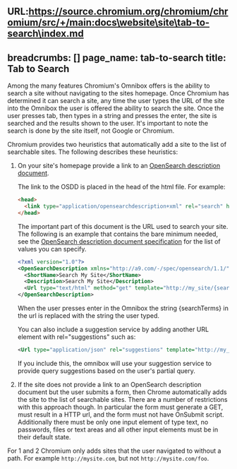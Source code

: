 URL:https://source.chromium.org/chromium/chromium/src/+/main:docs\website\site\tab-to-search\index.md
---
breadcrumbs: []
page_name: tab-to-search
title: Tab to Search
---

Among the many features Chromium's Omnibox offers is the ability to search a
site without navigating to the sites homepage. Once Chromium has determined it
can search a site, any time the user types the URL of the site into the Omnibox
the user is offered the ability to search the site. Once the user presses tab,
then types in a string and presses the enter, the site is searched and the
results shown to the user. It's important to note the search is done by the site
itself, not Google or Chromium.

Chromium provides two heuristics that automatically add a site to the list of
searchable sites. The following describes these heuristics:

1. On your site's homepage provide a link to an
[OpenSearch description document][osdd].

    The link to the OSDD is placed in the head of the html file. For example:

    ```html
    <head>
      <link type="application/opensearchdescription+xml" rel="search" href="url_of_osdd_file"/>
    </head>
    ```

    The important part of this document is the URL used to search your site. The
    following is an example that contains the bare minimum needed, see the
    [OpenSearch description document specification][osdd] for the list of values
    you can specify.

    ```xml
    <?xml version="1.0"?>
    <OpenSearchDescription xmlns="http://a9.com/-/spec/opensearch/1.1/">
      <ShortName>Search My Site</ShortName>
      <Description>Search My Site</Description>
      <Url type="text/html" method="get" template="http://my_site/{searchTerms}"/>
    </OpenSearchDescription>
    ```

    When the user presses enter in the Omnibox the string {searchTerms} in the
    url is replaced with the string the user typed.

    You can also include a suggestion service by adding another URL element with
    rel="suggestions" such as:

    ```xml
    <Url type="application/json" rel="suggestions" template="http://my_site/suggest?q={searchTerms}" />
    ```

    If you include this, the omnibox will use your suggestion service to provide
    query suggestions based on the user's partial query.

2. If the site does not provide a link to an OpenSearch description document but
the user submits a form, then Chrome automatically adds the site to the list of
searchable sites. There are a number of restrictions with this approach though.
In particular the form must generate a GET, must result in a HTTP url, and the
form must not have OnSubmit script. Additionally there must be only one input
element of type text, no passwords, files or text areas and all other input
elements must be in their default state.

For 1 and 2 Chromium only adds sites that the user navigated to without a path.
For example `http://mysite.com`, but not `http://mysite.com/foo`.

[osdd]: https://github.com/dewitt/opensearch/blob/master/opensearch-1-1-draft-6.md#opensearch-description-document